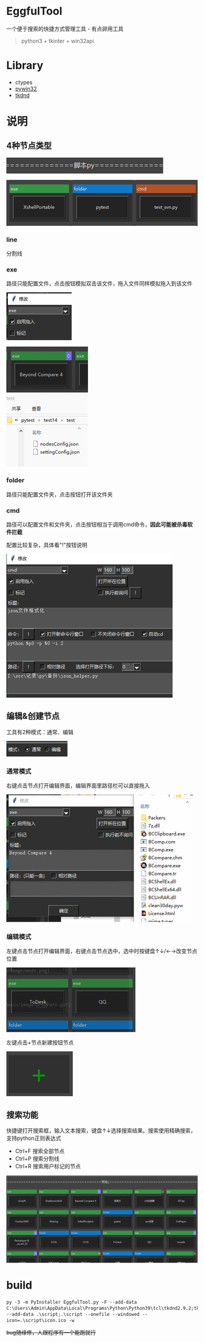 # EggfulTool
一个便于搜索的快捷方式管理工具 - 有点卵用工具
> python3 + tkinter + win32api

# Library
* ctypes
* [pywin32](https://github.com/mhammond/pywin32)
* [tkdnd](https://github.com/petasis/tkdnd)

# 说明
## 4种节点类型

![lineNode](https://github.com/shadowrx78/EggfulTool/blob/main/image/lineNode.png)

![btnNode](https://github.com/shadowrx78/EggfulTool/blob/main/image/btnNode.png)

### line
分割线
### exe
路径只能配置文件，点击按钮模拟双击该文件，拖入文件同样模拟拖入到该文件

![useDrop](https://github.com/shadowrx78/EggfulTool/blob/main/image/useDrop.png)

![drop](https://github.com/shadowrx78/EggfulTool/blob/main/image/drop.gif)

### folder
路径只能配置文件夹，点击按钮打开该文件夹
### cmd
路径可以配置文件和文件夹，点击按钮相当于调用cmd命令，**因此可能被杀毒软件拦截**

配置比较复杂，具体看"!"按钮说明

![cmdConfig](https://github.com/shadowrx78/EggfulTool/blob/main/image/cmdConfig.png)

## 编辑&创建节点
工具有2种模式：通常、编辑

![mode](https://github.com/shadowrx78/EggfulTool/blob/main/image/mode.png)

### 通常模式
右键点击节点打开编辑界面，编辑界面里路径栏可以直接拖入

![dropPath](https://github.com/shadowrx78/EggfulTool/blob/main/image/dropPath.gif)

### 编辑模式
左键点击节点打开编辑界面，右键点击节点选中，选中时按键盘↑↓/←→改变节点位置

![selectNMove](https://github.com/shadowrx78/EggfulTool/blob/main/image/selectNMove.gif)

左键点击+节点新建按钮节点

![createNode](https://github.com/shadowrx78/EggfulTool/blob/main/image/createNode.png)

## 搜索功能
快捷键打开搜索框，输入文本搜索，键盘↑↓选择搜索结果。搜索使用精确搜索，支持python正则表达式
* Ctrl+F 搜索全部节点
* Ctrl+P 搜索分割线
* Ctrl+R 搜索用户标记的节点

![search](https://github.com/shadowrx78/EggfulTool/blob/main/image/search.gif)

# build
```
py -3 -m PyInstaller EggfulTool.py -F --add-data C:\Users\Admin\AppData\Local\Programs\Python\Python39\tcl\tkdnd2.9.2;tkdnd --add-data .\script;.\script --onefile --windowed --icon=.\script\icon.ico -w
```

~~bug随缘修，人跟程序有一个能跑就行~~